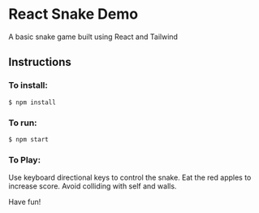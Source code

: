 # React Snake Demo

A basic snake game built using React and Tailwind

## Instructions

### To install:

```
$ npm install
```

### To run:

```
$ npm start
```

### To Play:

Use keyboard directional keys to control the snake.
Eat the red apples to increase score.
Avoid colliding with self and walls.

Have fun!